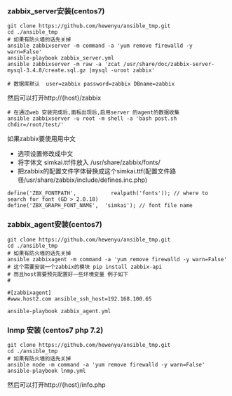 ### zabbix_server安装(centos7)

```shell
git clone https://github.com/hewenyu/ansible_tmp.git
cd ./ansible_tmp
# 如果有防火墙的话先关掉
ansible zabbixserver -m command -a 'yum remove firewalld -y warn=False'
ansible-playbook zabbix_server.yml
ansible zabbixserver -m raw -a 'zcat /usr/share/doc/zabbix-server-mysql-3.4.8/create.sql.gz |mysql -uroot zabbix'

# 数据库默认  user=zabbix password=zabbix DBname=zabbix
```
然后可以打开http://{host}/zabbix


```shell
# 在通过web 安装完成后,面板出现后,启用server 的agent的数据收集
ansible zabbixserver -u root -m shell -a 'bash post.sh  chdir=/root/test/'
```
如果zabbix要使用用中文
* 选项设置修改成中文
* 将字体文 simkai.ttf件放入 /usr/share/zabbix/fonts/
* 把zabbix的配置文件字体替换成这个simkai.ttf(配置文件路径/usr/share/zabbix/include/defines.inc.php)

```shell
define('ZBX_FONTPATH',           realpath('fonts')); // where to search for font (GD > 2.0.18)
define('ZBX_GRAPH_FONT_NAME',  'simkai'); // font file name
```

### zabbix_agent安装(centos7)
```shell
git clone https://github.com/hewenyu/ansible_tmp.git
cd ./ansible_tmp
# 如果有防火墙的话先关掉
ansible zabbixagent -m command -a 'yum remove firewalld -y warn=False'
# 这个需要安装一个zabbix的模块 pip install zabbix-api
# 而且host需要预先配置好一些环境变量 例子如下
#

#[zabbixagent]
#www.host2.com ansible_ssh_host=192.168.100.65

ansible-playbook zabbix_agent.yml
```


### lnmp 安装 (centos7 php 7.2) 

```shell
git clone https://github.com/hewenyu/ansible_tmp.git
cd ./ansible_tmp
# 如果有防火墙的话先关掉
ansible node -m command -a 'yum remove firewalld -y warn=False'
ansible-playbook lnmp.yml
```
然后可以打开http://{host}/info.php